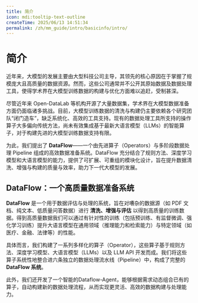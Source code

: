 ```yaml
---
title: 简介
icon: mdi:tooltip-text-outline
createTime: 2025/06/13 14:51:34
permalink: /zh/mm_guide/intro/basicinfo/intro/
---
```

# 简介
近年来，大模型的发展主要由大型科技公司主导，其领先的核心原因在于掌握了规模庞大且高质量的数据资源。然而，这些公司通常并不公开其原始数据及数据处理工具，使得学术界在大模型训练数据的构建与优化方面难以追赶，受制甚深。

尽管近年来 Open-DataLab 等机构开源了大量数据集，学术界在大模型数据准备方面仍面临诸多挑战。目前，大模型训练数据的清洗与构建仍主要依赖各个研究团队“闭门造车”，缺乏系统化、高效的工具支持。现有的数据处理工具所支持的操作算子大多偏向传统方法，尚未有效集成基于最新大语言模型（LLMs）的智能算子，对于构建先进的大模型训练数据支持有限。

为此，我们提出了 **DataFlow**——一个由先进算子（Operators）与多阶段数据处理 Pipeline 组成的高效数据准备系统。DataFlow 充分结合了规则方法、深度学习模型和大语言模型的能力，提供了可扩展、可重组的模块化设计，旨在提升数据清洗、增强与构建的质量与效率，助力下一代大模型的发展。

## DataFlow：一个高质量数据准备系统

**DataFlow** 是一个用于数据评估与处理的系统，旨在对嘈杂的数据源（如 PDF 文档、纯文本、低质量问答数据）进行 **清洗、增强与评估** 以得到高质量的训练数据。得到高质量数据我们可以通过有针对性的训练（包括预训练、有监督微调、强化学习训练）提升大语言模型在通用领域（推理能力和检索能力）与特定领域（如医疗、金融、法律等）的性能。

具体而言，我们构建了一系列多样化的算子（Operator），这些算子基于规则方法、深度学习模型、大语言模型（LLMs）以及 LLM API 开发而成。我们将这些算子系统性地整合进六条独立的数据处理流水线（Pipeline）中，构成了完整的 **DataFlow 系统**。

此外，我们还开发了一个智能的Dataflow-Agent，能够根据需求动态组合已有的算子，自动构建新的数据处理流程，从而实现更灵活、高效的数据构建与处理能力。


